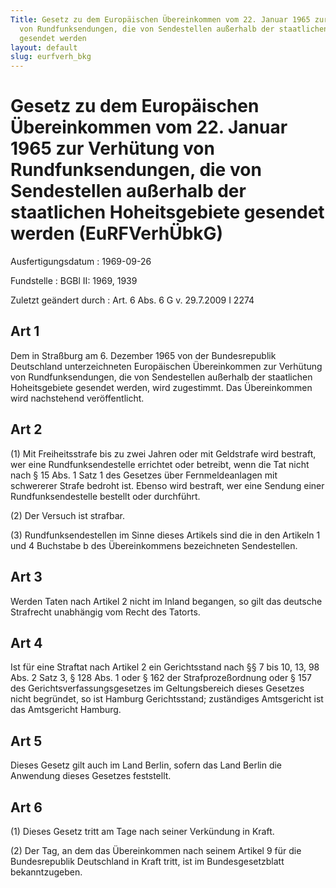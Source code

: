 ```yaml
---
Title: Gesetz zu dem Europäischen Übereinkommen vom 22. Januar 1965 zur Verhütung
  von Rundfunksendungen, die von Sendestellen außerhalb der staatlichen Hoheitsgebiete
  gesendet werden
layout: default
slug: eurfverh_bkg
---
```


# Gesetz zu dem Europäischen Übereinkommen vom 22. Januar 1965 zur Verhütung von Rundfunksendungen, die von Sendestellen außerhalb der staatlichen Hoheitsgebiete gesendet werden (EuRFVerhÜbkG)

Ausfertigungsdatum
:   1969-09-26

Fundstelle
:   BGBl II: 1969, 1939

Zuletzt geändert durch
:   Art. 6 Abs. 6 G v. 29.7.2009 I 2274


## Art 1

Dem in Straßburg am 6. Dezember 1965 von der Bundesrepublik
Deutschland unterzeichneten Europäischen Übereinkommen zur Verhütung
von Rundfunksendungen, die von Sendestellen außerhalb der staatlichen
Hoheitsgebiete gesendet werden, wird zugestimmt. Das Übereinkommen
wird nachstehend veröffentlicht.


## Art 2

(1) Mit Freiheitsstrafe bis zu zwei Jahren oder mit Geldstrafe wird
bestraft, wer eine Rundfunksendestelle errichtet oder betreibt, wenn
die Tat nicht nach § 15 Abs. 1 Satz 1 des Gesetzes über
Fernmeldeanlagen mit schwererer Strafe bedroht ist. Ebenso wird
bestraft, wer eine Sendung einer Rundfunksendestelle bestellt oder
durchführt.

(2) Der Versuch ist strafbar.

(3) Rundfunksendestellen im Sinne dieses Artikels sind die in den
Artikeln 1 und 4 Buchstabe b des Übereinkommens bezeichneten
Sendestellen.


## Art 3

Werden Taten nach Artikel 2 nicht im Inland begangen, so gilt das
deutsche Strafrecht unabhängig vom Recht des Tatorts.


## Art 4

Ist für eine Straftat nach Artikel 2 ein Gerichtsstand nach §§ 7 bis
10, 13, 98 Abs. 2 Satz 3, § 128 Abs. 1 oder § 162 der
Strafprozeßordnung oder § 157 des Gerichtsverfassungsgesetzes im
Geltungsbereich dieses Gesetzes nicht begründet, so ist Hamburg
Gerichtsstand; zuständiges Amtsgericht ist das Amtsgericht Hamburg.


## Art 5

Dieses Gesetz gilt auch im Land Berlin, sofern das Land Berlin die
Anwendung dieses Gesetzes feststellt.


## Art 6

(1) Dieses Gesetz tritt am Tage nach seiner Verkündung in Kraft.

(2) Der Tag, an dem das Übereinkommen nach seinem Artikel 9 für die
Bundesrepublik Deutschland in Kraft tritt, ist im Bundesgesetzblatt
bekanntzugeben.

